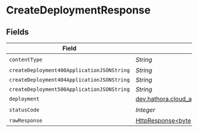 # CreateDeploymentResponse


## Fields

| Field                                                                                                                    | Type                                                                                                                     | Required                                                                                                                 | Description                                                                                                              |
| ------------------------------------------------------------------------------------------------------------------------ | ------------------------------------------------------------------------------------------------------------------------ | ------------------------------------------------------------------------------------------------------------------------ | ------------------------------------------------------------------------------------------------------------------------ |
| `contentType`                                                                                                            | *String*                                                                                                                 | :heavy_check_mark:                                                                                                       | N/A                                                                                                                      |
| `createDeployment400ApplicationJSONString`                                                                               | *String*                                                                                                                 | :heavy_minus_sign:                                                                                                       | N/A                                                                                                                      |
| `createDeployment404ApplicationJSONString`                                                                               | *String*                                                                                                                 | :heavy_minus_sign:                                                                                                       | N/A                                                                                                                      |
| `createDeployment500ApplicationJSONString`                                                                               | *String*                                                                                                                 | :heavy_minus_sign:                                                                                                       | N/A                                                                                                                      |
| `deployment`                                                                                                             | [dev.hathora.cloud_api.models.shared.Deployment](../../models/shared/Deployment.md)                                      | :heavy_minus_sign:                                                                                                       | N/A                                                                                                                      |
| `statusCode`                                                                                                             | *Integer*                                                                                                                | :heavy_check_mark:                                                                                                       | N/A                                                                                                                      |
| `rawResponse`                                                                                                            | [HttpResponse<byte[]>](https://docs.oracle.com/en/java/javase/11/docs/api/java.net.http/java/net/http/HttpResponse.html) | :heavy_minus_sign:                                                                                                       | N/A                                                                                                                      |